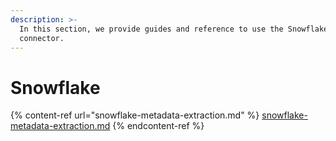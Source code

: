 ```yaml
---
description: >-
  In this section, we provide guides and reference to use the Snowflake
  connector.
---
```


# Snowflake

{% content-ref url="snowflake-metadata-extraction.md" %}
[snowflake-metadata-extraction.md](snowflake-metadata-extraction.md)
{% endcontent-ref %}
